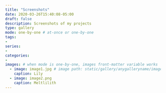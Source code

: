 ```yaml
---
title: "Screenshots"
date: 2020-03-26T15:40:08-05:00
draft: false
description: Screenshots of my projects
type: gallery
mode: one-by-one # at-once or one-by-one
tags:
-
series:
-
categories:
-
images: # when mode is one-by-one, images front-matter variable works
  - image: image1.jpg # image path: static/gallery/anygalleryname/image1.jpg
    caption: Lily
  - image: image2.png
    caption: Meltlilith
---
```


